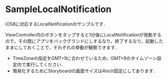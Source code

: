 # SampleLocalNotification

iOS8に対応するLocalNotificationのサンプルです．

ViewController内のボタンをタップすると1分後にLocalNotificationが発動するので，その間にアプリをバックグランドにしするなり，終了するなり，起動したままにしておくことで，それぞれの挙動が観察できます．

- TimeZoneの指定をGMT+9に合わせているため，GMT+9のタイムゾーン設定内で実行してください．
- 簡易化するためにStoryboardの画面サイズは4inch固定にしてあります．
